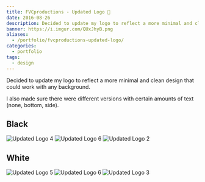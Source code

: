 ```yaml
---
title: FVCproductions - Updated Logo 🍓
date: 2016-08-26
description: Decided to update my logo to reflect a more minimal and clean design that could work with any background.
banner: https://i.imgur.com/QUxJhyB.png
aliases:
  - /portfolio/fvcproductions-updated-logo/
categories:
  - portfolio
tags:
  - design
---
```


Decided to update my logo to reflect a more minimal and clean design that could work with any background.

I also made sure there were different versions with certain amounts of text (none, bottom, side).

## Black

![Updated Logo 4](https://i.imgur.com/gzjrfMT.png)
![Updated Logo 6](https://i.imgur.com/jBOrT1m.png)
![Updated Logo 2](https://i.imgur.com/f41Kg3L.png)

## White

![Updated Logo 5](https://i.imgur.com/i0OGffq.png)
![Updated Logo 6](https://i.imgur.com/VE5jgnv.png)
![Updated Logo 3](https://i.imgur.com/b5cAhoS.png)
